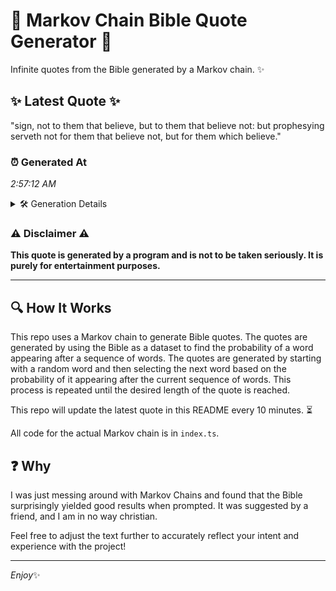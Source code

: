 # 📖 Markov Chain Bible Quote Generator 📖

Infinite quotes from the Bible generated by a Markov chain. ✨

## ✨ Latest Quote ✨
"sign, not to them that believe, but to them that believe not: but prophesying serveth not for them that believe not, but for them which believe."

### ⏰ Generated At
*2:57:12 AM*

<details>
    <summary>🛠️ Generation Details</summary>
    <p>
        <strong>🌱 Seed:</strong> sign,<br>
        <strong>🔄 Iterations:</strong> 25<br>
        <strong>📜 Context History:</strong><br>[ sign, ]: not<br>[ sign,, not ]: to<br>[ sign,, not, to ]: them<br>[ sign,, not, to, them ]: that<br>[ sign,, not, to, them, that ]: believe,<br>[ sign,, not, to, them, that, believe, ]: but<br>[ not, to, them, that, believe,, but ]: to<br>[ to, them, that, believe,, but, to ]: them<br>[ them, that, believe,, but, to, them ]: that<br>[ that, believe,, but, to, them, that ]: believe<br>[ believe,, but, to, them, that, believe ]: not:<br>[ but, to, them, that, believe, not: ]: but<br>[ to, them, that, believe, not:, but ]: prophesying<br>[ them, that, believe, not:, but, prophesying ]: serveth<br>[ that, believe, not:, but, prophesying, serveth ]: not<br>[ believe, not:, but, prophesying, serveth, not ]: for<br>[ not:, but, prophesying, serveth, not, for ]: them<br>[ but, prophesying, serveth, not, for, them ]: that<br>[ prophesying, serveth, not, for, them, that ]: believe<br>[ serveth, not, for, them, that, believe ]: not,<br>[ not, for, them, that, believe, not, ]: but<br>[ for, them, that, believe, not,, but ]: for<br>[ them, that, believe, not,, but, for ]: them<br>[ that, believe, not,, but, for, them ]: which<br>[ believe, not,, but, for, them, which ]: believe.<br>
    </p>
</details>

### ⚠️ Disclaimer ⚠️
**This quote is generated by a program and is not to be taken seriously. It is purely for entertainment purposes.**

---

## 🔍 How It Works

This repo uses a Markov chain to generate Bible quotes. The quotes are generated by using the Bible as a dataset to find the probability of a word appearing after a sequence of words. The quotes are generated by starting with a random word and then selecting the next word based on the probability of it appearing after the current sequence of words. This process is repeated until the desired length of the quote is reached.

This repo will update the latest quote in this README every 10 minutes. ⏳

All code for the actual Markov chain is in `index.ts`.

## ❓ Why

I was just messing around with Markov Chains and found that the Bible surprisingly yielded good results when prompted. 
It was suggested by a friend, and I am in no way christian.

Feel free to adjust the text further to accurately reflect your intent and experience with the project!

---

*Enjoy*✨
